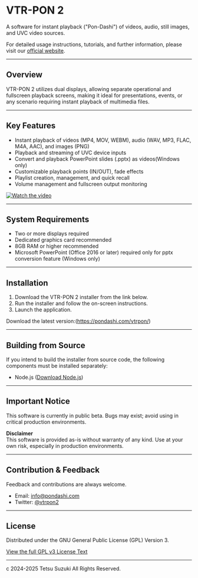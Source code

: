 ﻿# VTR-PON 2

A software for instant playback ("Pon-Dashi") of videos, audio, still images, and UVC video sources.

For detailed usage instructions, tutorials, and further information, please visit our [official website](https://pondashi.com/vtrpon).

---

## Overview

VTR-PON 2 utilizes dual displays, allowing separate operational and fullscreen playback screens, making it ideal for presentations, events, or any scenario requiring instant playback of multimedia files.

---

## Key Features

- Instant playback of videos (MP4, MOV, WEBM), audio (WAV, MP3, FLAC, M4A, AAC), and images (PNG)
- Playback and streaming of UVC device inputs
- Convert and playback PowerPoint slides (.pptx) as videos(Windows only)
- Customizable playback points (IN/OUT), fade effects
- Playlist creation, management, and quick recall
- Volume management and fullscreen output monitoring

[![Watch the video](https://img.youtube.com/vi/mEIB4ZRhXXw/0.jpg)](https://www.youtube.com/watch?v=mEIB4ZRhXXw)

---

## System Requirements

- Two or more displays required
- Dedicated graphics card recommended
- 8GB RAM or higher recommended
- Microsoft PowerPoint (Office 2016 or later) required only for pptx conversion feature (Windows only)

---

## Installation

1. Download the VTR-PON 2 installer from the link below.
2. Run the installer and follow the on-screen instructions.
3. Launch the application.

Download the latest version:(https://pondashi.com/vtrpon/)

---

## Building from Source

If you intend to build the installer from source code, the following components must be installed separately:

- Node.js ([Download Node.js](https://nodejs.org/))

---

## Important Notice

This software is currently in public beta. Bugs may exist; avoid using in critical production environments.

**Disclaimer**  
This software is provided as-is without warranty of any kind. Use at your own risk, especially in production environments.

---

## Contribution & Feedback

Feedback and contributions are always welcome.

- Email: info@pondashi.com
- Twitter: [@vtrpon2](https://x.com/vtrpon2)

---

## License

Distributed under the GNU General Public License (GPL) Version 3.

[View the full GPL v3 License Text](https://www.gnu.org/licenses/gpl-3.0.txt)

---

c 2024-2025 Tetsu Suzuki All Rights Reserved.
